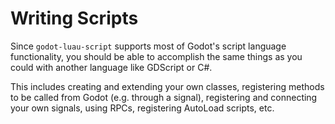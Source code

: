 # Writing Scripts

Since `godot-luau-script` supports most of Godot's script language functionality,
you should be able to accomplish the same things as you could with another language like GDScript or C#.

This includes creating and extending your own classes, registering methods to be called from Godot (e.g. through a signal),
registering and connecting your own signals, using RPCs, registering AutoLoad scripts, etc.
